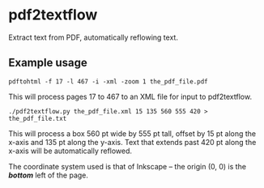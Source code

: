 # pdf2textflow

Extract text from PDF, automatically reflowing text.

## Example usage

    pdftohtml -f 17 -l 467 -i -xml -zoom 1 the_pdf_file.pdf

This will process pages 17 to 467 to an XML file for input to pdf2textflow.

    ./pdf2textflow.py the_pdf_file.xml 15 135 560 555 420 > the_pdf_file.txt

This will process a box 560 pt wide by 555 pt tall, offset by 15 pt along the x-axis and 135 pt along the y-axis. Text that extends past 420 pt along the x-axis will be automatically reflowed.

The coordinate system used is that of Inkscape – the origin (0, 0) is the ***bottom*** left of the page.
